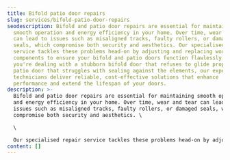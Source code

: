 ```yaml
---
title: Bifold patio door repairs
slug: services/bifold-patio-door-repairs
seodescription: Bifold and patio door repairs are essential for maintaining
  smooth operation and energy efficiency in your home. Over time, wear and tear
  can lead to issues such as misaligned tracks, faulty rollers, or damaged
  seals, which compromise both security and aesthetics. Our specialised repair
  service tackles these problems head-on by adjusting and replacing worn
  components to ensure your bifold and patio doors function flawlessly. Whether
  you're dealing with a stubborn bifold door that refuses to glide properly or a
  patio door that struggles with sealing against the elements, our experienced
  technicians deliver reliable, cost-effective solutions that enhance
  performance and extend the lifespan of your doors.
description: >-
  Bifold and patio door repairs are essential for maintaining smooth operation
  and energy efficiency in your home. Over time, wear and tear can lead to
  issues such as misaligned tracks, faulty rollers, or damaged seals, which
  compromise both security and aesthetics. \

  \

  Our specialised repair service tackles these problems head-on by adjusting and replacing worn components to ensure your bifold and patio doors function flawlessly. Whether you're dealing with a stubborn bifold door that refuses to glide properly or a patio door that struggles with sealing against the elements, our experienced technicians deliver reliable, cost-effective solutions that enhance performance and extend the lifespan of your doors.
content: []
---
```

